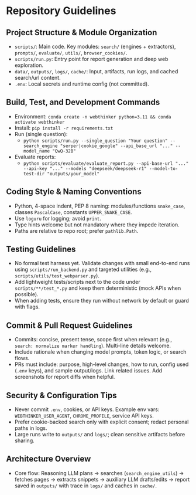 # Repository Guidelines

## Project Structure & Module Organization
- `scripts/`: Main code. Key modules: `search/` (engines + extractors), `prompts/`, `evaluate/`, `utils/`, `browser_cookies/`.
- `scripts/run.py`: Entry point for report generation and deep web exploration.
- `data/`, `outputs/`, `logs/`, `cache/`: Input, artifacts, run logs, and cached search/url content.
- `.env`: Local secrets and runtime config (not committed).

## Build, Test, and Development Commands
- Environment: `conda create -n webthinker python=3.11 && conda activate webthinker`
- Install: `pip install -r requirements.txt`
- Run (single question):
  - `python scripts/run.py --single_question "Your question" --search_engine "serper|cookie_google" --api_base_url "..." --model_name "QwQ-32B"`
- Evaluate reports:
  - `python scripts/evaluate/evaluate_report.py --api-base-url "..." --api-key "..." --models "deepseek/deepseek-r1" --model-to-test-dir "outputs/your_model"`

## Coding Style & Naming Conventions
- Python, 4-space indent, PEP 8 naming: modules/functions `snake_case`, classes `PascalCase`, constants `UPPER_SNAKE_CASE`.
- Use `loguru` for logging; avoid `print`.
- Type hints welcome but not mandatory where they impede iteration.
- Paths are relative to repo root; prefer `pathlib.Path`.

## Testing Guidelines
- No formal test harness yet. Validate changes with small end-to-end runs using `scripts/run_backend.py` and targeted utilities (e.g., `scripts/utils/test_webparser.py`).
- Add lightweight tests/scripts next to the code under `scripts/**/test_*.py` and keep them deterministic (mock APIs when possible).
- When adding tests, ensure they run without network by default or guard with flags.

## Commit & Pull Request Guidelines
- Commits: concise, present tense, scope first when relevant (e.g., `search: normalize marker handling`). Multi-line details welcome.
- Include rationale when changing model prompts, token logic, or search flows.
- PRs must include: purpose, high-level changes, how to run, config used (`.env` keys), and sample output/logs. Link related issues. Add screenshots for report diffs when helpful.

## Security & Configuration Tips
- Never commit `.env`, cookies, or API keys. Example env vars: `WEBTHINKER_USER_AGENT`, `CHROME_PROFILE`, service API keys.
- Prefer cookie-backed search only with explicit consent; redact personal paths in logs.
- Large runs write to `outputs/` and `logs/`; clean sensitive artifacts before sharing.

## Architecture Overview
- Core flow: Reasoning LLM plans → searches (`search_engine_utils`) → fetches pages → extracts snippets → auxiliary LLM drafts/edits → report saved in `outputs/` with trace in `logs/` and caches in `cache/`.
